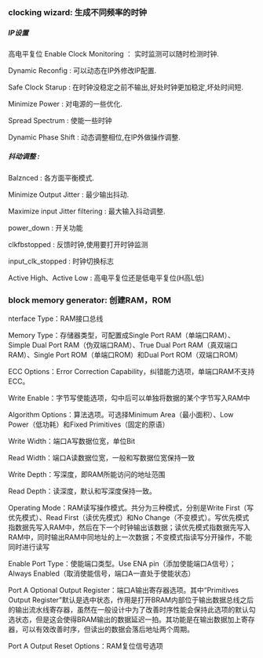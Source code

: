 ### clocking wizard: 生成不同频率的时钟
##### IP设置 
高电平复位
Enable Clock Monitoring ： 实时监测可以随时检测时钟.

Dynamic Reconfig : 可以动态在IP外修改IP配置.

Safe Clock Starup : 在时钟没稳定之前不输出,好处时钟更加稳定,坏处时间短.

Minimize Power : 对电源的一些优化.

Spread Spectrum : 使能一些时钟

Dynamic Phase Shift : 动态调整相位,在IP外做操作调整.

##### 抖动调整 :

Balznced : 各方面平衡模式.

Minimize Output Jitter : 最少输出抖动.

Maximize input Jitter filtering : 最大输入抖动调整.

power_down : 开关功能

clkfbstopped : 反馈时钟,使用要打开时钟监测

input_clk_stopped : 时钟切换标志

Active High、Active Low : 高电平复位还是低电平复位(H高L低)

### block memory generator: 创建RAM，ROM

nterface Type：RAM接口总线

Memory Type：存储器类型，可配置成Single Port RAM（单端口RAM）、Simple Dual Port RAM（伪双端口RAM）、True Dual Port RAM（真双端口RAM）、Single Port ROM（单端口ROM）和Dual Port ROM（双端口ROM）

ECC Options：Error Correction Capability，纠错能力选项，单端口RAM不支持ECC。

Write Enable：字节写使能选项，勾中后可以单独将数据的某个字节写入RAM中

Algorithm Options：算法选项。可选择Minimum Area（最小面积）、Low Power（低功耗）和Fixed Primitives（固定的原语）

Write Width：端口A写数据位宽，单位Bit

Read Width：端口A读数据位宽，一般和写数据位宽保持一致

Write Depth：写深度，即RAM所能访问的地址范围

Read Depth：读深度，默认和写深度保持一致。

Operating Mode：RAM读写操作模式。共分为三种模式，分别是Write First（写优先模式）、Read First（读优先模式）和No Change（不变模式）。写优先模式指数据先写入RAM中，然后在下一个时钟输出该数据；读优先模式指数据先写入RAM中，同时输出RAM中同地址的上一次数据；不变模式指读写分开操作，不能同时进行读写

Enable Port Type：使能端口类型。Use ENA pin（添加使能端口A信号）；Always Enabled（取消使能信号，端口A一直处于使能状态）

Port A Optional Output Register：端口A输出寄存器选项。其中“Primitives Output Register”默认是选中状态，作用是打开BRAM内部位于输出数据总线之后的输出流水线寄存器，虽然在一般设计中为了改善时序性能会保持此选项的默认勾选状态，但是这会使得BRAM输出的数据延迟一拍。其功能是在输出数据加上寄存器，可以有效改善时序，但读出的数据会落后地址两个周期。

Port A Output Reset Options：RAM复位信号选项
